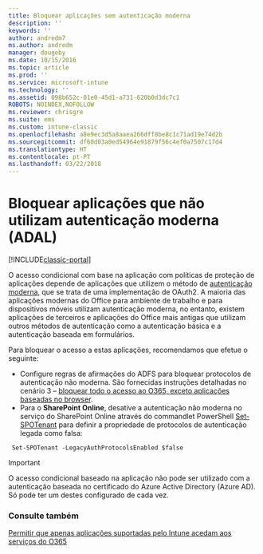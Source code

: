 ```yaml
---
title: Bloquear aplicações sem autenticação moderna
description: ''
keywords: ''
author: andredm7
ms.author: andredm
manager: dougeby
ms.date: 10/15/2016
ms.topic: article
ms.prod: ''
ms.service: microsoft-intune
ms.technology: ''
ms.assetid: 098b652c-01e0-45d1-a731-620b0d3dc7c1
ROBOTS: NOINDEX,NOFOLLOW
ms.reviewer: chrisgre
ms.suite: ems
ms.custom: intune-classic
ms.openlocfilehash: a8e9ec3d5a8aaea266dff8be8c1c71ad19e74d2b
ms.sourcegitcommit: df60d03a0ed54964e91879f56c4ef0a7507c17d4
ms.translationtype: HT
ms.contentlocale: pt-PT
ms.lasthandoff: 03/22/2018
---
```

# <a name="block-apps-that-do-not-use-modern-authentication-adal"></a>Bloquear aplicações que não utilizam autenticação moderna (ADAL)

[!INCLUDE[classic-portal](../includes/classic-portal.md)]

O acesso condicional com base na aplicação com políticas de proteção de aplicações depende de aplicações que utilizem o método de [autenticação moderna](https://support.office.com/article/Using-Office-365-modern-authentication-with-Office-clients-776c0036-66fd-41cb-8928-5495c0f9168a), que se trata de uma implementação de OAuth2. A maioria das aplicações modernas do Office para ambiente de trabalho e para dispositivos móveis utilizam autenticação moderna, no entanto, existem aplicações de terceiros e aplicações do Office mais antigas que utilizam outros métodos de autenticação como a autenticação básica e a autenticação baseada em formulários.

Para bloquear o acesso a estas aplicações, recomendamos que efetue o seguinte:

* Configure regras de afirmações do ADFS para bloquear protocolos de autenticação não moderna. São fornecidas instruções detalhadas no cenário 3 – [bloquear todo o acesso ao O365, exceto aplicações baseadas no browser](https://technet.microsoft.com/library/dn592182.aspx).
* Para o **SharePoint Online**, desative a autenticação não moderna no serviço do SharePoint Online através do commandlet PowerShell [Set-SPOTenant](https://technet.microsoft.com/library/fp161390.aspx) para definir a propriedade de protocolos de autenticação legada como falsa:

```
 Set-SPOTenant -LegacyAuthProtocolsEnabled $false

```


>[!IMPORTANT]
>O acesso condicional baseado na aplicação não pode ser utilizado com a autenticação baseada no certificado do Azure Active Directory (Azure AD). Só pode ter um destes configurado de cada vez.

### <a name="see-also"></a>Consulte também
[Permitir que apenas aplicações suportadas pelo Intune acedam aos serviços do O365](allow-policy-managed-apps-access-to-o365.md)
